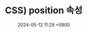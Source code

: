 ---
layout: post
title: CSS) position 속성
date: 2024-05-12 11:29 +0900
description: github에 대한 여러가지 설명들
image: ../assets/img/blog_img24.jpg
category: 코딩
tags: git github
published: true
sitemap: true
---